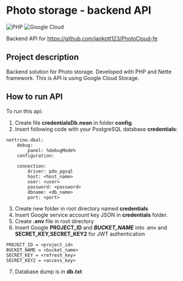# Photo storage - backend API
![PHP](https://img.shields.io/badge/php-%23777BB4.svg?style=for-the-badge&logo=php&logoColor=white)
![Google Cloud](https://img.shields.io/badge/GoogleCloud-%234285F4.svg?style=for-the-badge&logo=google-cloud&logoColor=white)

Backend API for https://github.com/jankott123/PhotoCloud-fe

## Project description

Backend solution for Photo storage. Developed with PHP and Nette framework. This is API is using Google Cloud Storage.


## How to run API 

To run this api: 

1. Create file **credentialsDb.neon** in folder **config**.
2. Insert following code with your PostgreSQL database **credentials**: 

```
nettrine.dbal:
	debug:
		panel: %debugMode%
	configuration:
	
	connection:
		driver: pdo_pgsql
		host: <host_name>
		user: <user>
		password: <password>
		dbname: <db_name>
		port: <port>
```

3. Create new folder in root directory named **credentials**
4. Insert Google service account key JSON in **credentials** folder.
5. Create **.env** file in root directory
6. Insert Google **PROJECT_ID** and ***BUCKET_NAME*** into .env and **SECRET_KEY,SECRET_KEY2** for JWT authentication

```
PROJECT_ID = <project_id>
BUCKET_NAME = <bucket_name>
SECRET_KEY = <refresh_key>
SECRET_KEY2 = <access_key>
```
7. Database dump is in **db.txt**
